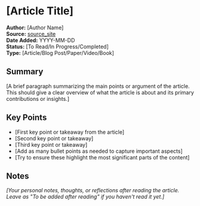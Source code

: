 # [Article Title]

**Author:** [Author Name]  
**Source:** [source_site](https://source_url.com)  
**Date Added:** YYYY-MM-DD  
**Status:** [To Read/In Progress/Completed]  
**Type:** [Article/Blog Post/Paper/Video/Book]  

## Summary
[A brief paragraph summarizing the main points or argument of the article. This should give a clear overview of what the article is about and its primary contributions or insights.]

## Key Points
- [First key point or takeaway from the article]
- [Second key point or takeaway]
- [Third key point or takeaway]
- [Add as many bullet points as needed to capture important aspects]
- [Try to ensure these highlight the most significant parts of the content]

## Notes
*[Your personal notes, thoughts, or reflections after reading the article. Leave as "To be added after reading" if you haven't read it yet.]* 